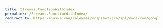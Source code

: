 ```yaml
---
title: Streams.FunctionWithIndex
permalink: /Streams.FunctionWithIndex/
redirect_to: https://guava.dev/releases/snapshot-jre/api/docs/com/google/common/collect/Streams.FunctionWithIndex.html
---
```

